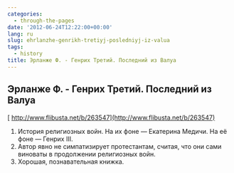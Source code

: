 ```yaml
---
categories:
  - through-the-pages
date: '2012-06-24T12:22:00+00:00'
lang: ru
slug: ehrlanzhe-genrikh-tretiyj-posledniyj-iz-valua
tags:
  - history
title: Эрланже Ф. - Генрих Третий. Последний из Валуа
---
```



## Эрланже Ф. - Генрих Третий. Последний из Валуа  
[ http://www.flibusta.net/b/263547](http://www.flibusta.net/b/263547)  

1. История религиозных войн. На их фоне — Екатерина Медичи. На её фоне — Генрих III.  
2. Автор явно не симпатизирует протестантам, считая, что они сами виноваты в продолжении религиозных войн.  
3. Хорошая, познавательная книжка.  
